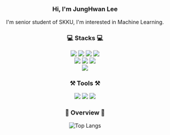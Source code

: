 
<div align='center'>
  
### Hi, I'm JungHwan Lee
I'm senior student of SKKU, I'm interested in Machine Learning.
<br>

### 💻 Stacks 💻
<img src="https://img.shields.io/badge/Python-3776AB?style=flat&logo=Python&logoColor=white" />
<img src="https://img.shields.io/badge/sklearn-F7931E?style=flat&logo=scikitlearn&logoColor=white" />
<img src="https://img.shields.io/badge/PyTorch-EE4C2C?style=flat&logo=PyTorch&logoColor=white" />
<img src="https://img.shields.io/badge/TensorFlow-FF6F00?style=flat&logo=TensorFlow&logoColor=white" />
<br>
<img src="https://img.shields.io/badge/JavaScript-F7DF1E?style=flat&logo=JavaScript&logoColor=000000"/>
<img src="https://img.shields.io/badge/NodeJS-339933?style=flat&logo=Node.js&logoColor=FFFFFF"/>
<img src="https://img.shields.io/badge/MongoDB-47A248?style=flat&logo=mongodb&logoColor=FFFFFF"/>
<br>
<img src="https://img.shields.io/badge/C-A8B9CC?style=flat&logo=C&logoColor=FFFFFF"/>

### ⚒️ Tools ⚒️

<img src="https://img.shields.io/badge/VSCode-007ACC?style=flat&logo=Visual Studio Code&logoColor=FFFFFF"/>
<img src="https://img.shields.io/badge/Jupyter-F37626?style=flat&logo=Jupyter&logoColor=white" />
<img src="https://img.shields.io/badge/GitHub-181717?style=flat&logo=GitHub&logoColor=white" />

### 📌 Overview 📌

![Top Langs](https://github-readme-stats.vercel.app/api/top-langs/?username=ljh4770&layout=compact&theme=tokyonight)

</div>
